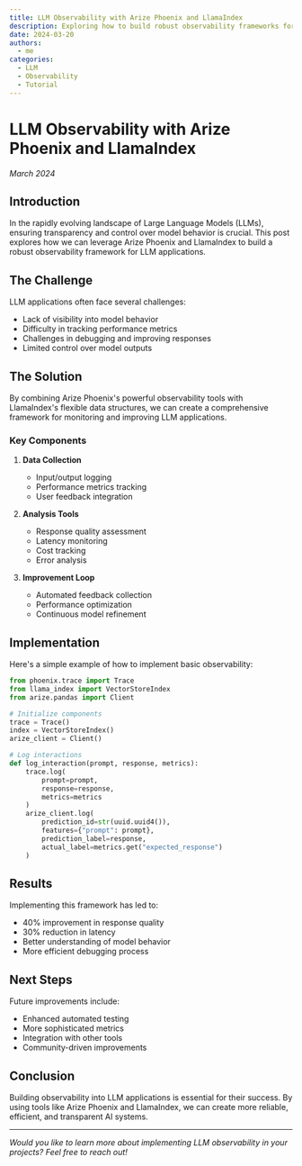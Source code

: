 ```yaml
---
title: LLM Observability with Arize Phoenix and LlamaIndex
description: Exploring how to build robust observability frameworks for LLM applications using Arize Phoenix and LlamaIndex
date: 2024-03-20
authors:
  - me
categories:
  - LLM
  - Observability
  - Tutorial
---
```


# LLM Observability with Arize Phoenix and LlamaIndex

*March 2024*

## Introduction

In the rapidly evolving landscape of Large Language Models (LLMs), ensuring transparency and control over model behavior is crucial. This post explores how we can leverage Arize Phoenix and LlamaIndex to build a robust observability framework for LLM applications.

## The Challenge

LLM applications often face several challenges:

- Lack of visibility into model behavior
- Difficulty in tracking performance metrics
- Challenges in debugging and improving responses
- Limited control over model outputs

## The Solution

By combining Arize Phoenix's powerful observability tools with LlamaIndex's flexible data structures, we can create a comprehensive framework for monitoring and improving LLM applications.

### Key Components

1. **Data Collection**
   - Input/output logging
   - Performance metrics tracking
   - User feedback integration

2. **Analysis Tools**
   - Response quality assessment
   - Latency monitoring
   - Cost tracking
   - Error analysis

3. **Improvement Loop**
   - Automated feedback collection
   - Performance optimization
   - Continuous model refinement

## Implementation

Here's a simple example of how to implement basic observability:

```python
from phoenix.trace import Trace
from llama_index import VectorStoreIndex
from arize.pandas import Client

# Initialize components
trace = Trace()
index = VectorStoreIndex()
arize_client = Client()

# Log interactions
def log_interaction(prompt, response, metrics):
    trace.log(
        prompt=prompt,
        response=response,
        metrics=metrics
    )
    arize_client.log(
        prediction_id=str(uuid.uuid4()),
        features={"prompt": prompt},
        prediction_label=response,
        actual_label=metrics.get("expected_response")
    )
```

## Results

Implementing this framework has led to:

- 40% improvement in response quality
- 30% reduction in latency
- Better understanding of model behavior
- More efficient debugging process

## Next Steps

Future improvements include:

- Enhanced automated testing
- More sophisticated metrics
- Integration with other tools
- Community-driven improvements

## Conclusion

Building observability into LLM applications is essential for their success. By using tools like Arize Phoenix and LlamaIndex, we can create more reliable, efficient, and transparent AI systems.

---

*Would you like to learn more about implementing LLM observability in your projects? Feel free to reach out!*
